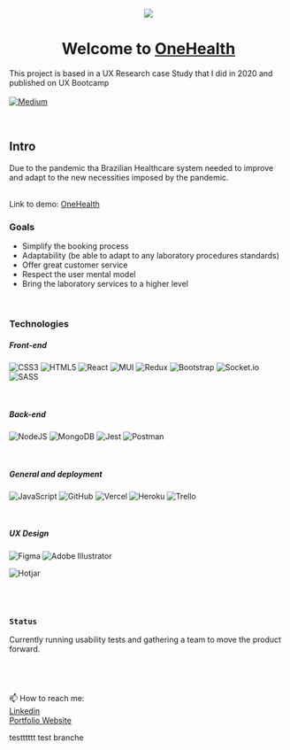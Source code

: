 <p align="center">
<img src="https://res.cloudinary.com/koulin/image/upload/v1634748909/OneHealth/logo_2_jzpunf.png">
</p>

<h1 align="center"> Welcome to <a href="https://capstone-oh-front.vercel.app/">OneHealth</a> </h1>

This project is based in a UX Research case Study that I did in 2020 and published on UX Bootcamp 
<br><br>
[![Medium](https://img.shields.io/badge/Medium-12100E?style=for-the-badge&logo=medium&logoColor=white)](https://bootcamp.uxdesign.cc/onehealth-a-solution-to-health-testings-centre-to-follow-covid-19-guidelines-and-improve-their-9a9a273fce39)


<br>

## Intro

Due to the pandemic tha Brazilian Healthcare system needed to improve and adapt to the new necessities imposed by the pandemic.

<br>
Link to demo: <a href="https://capstone-oh-front.vercel.app/">OneHealth</a>

<br>

### Goals

* Simplify the booking process
* Adaptability (be able to adapt to any laboratory procedures standards)
* Offer great customer service 
* Respect the user mental model
* Bring the laboratory services to a higher level

<br>

### Technologies

##### Front-end
![CSS3](https://img.shields.io/badge/css3-%231572B6.svg?style=for-the-badge&logo=css3&logoColor=white)
![HTML5](https://img.shields.io/badge/html5-%23E34F26.svg?style=for-the-badge&logo=html5&logoColor=white)
![React](https://img.shields.io/badge/react-%2320232a.svg?style=for-the-badge&logo=react&logoColor=%2361DAFB)
![MUI](https://img.shields.io/badge/MUI-%230081CB.svg?style=for-the-badge&logo=material-ui&logoColor=white)
![Redux](https://img.shields.io/badge/redux-%23593d88.svg?style=for-the-badge&logo=redux&logoColor=white)
![Bootstrap](https://img.shields.io/badge/bootstrap-%23563D7C.svg?style=for-the-badge&logo=bootstrap&logoColor=white)
![Socket.io](https://img.shields.io/badge/Socket.io-black?style=for-the-badge&logo=socket.io&badgeColor=010101)
![SASS](https://img.shields.io/badge/SASS-hotpink.svg?style=for-the-badge&logo=SASS&logoColor=white)


<br>

##### Back-end
![NodeJS](https://img.shields.io/badge/node.js-6DA55F?style=for-the-badge&logo=node.js&logoColor=white)
![MongoDB](https://img.shields.io/badge/MongoDB-%234ea94b.svg?style=for-the-badge&logo=mongodb&logoColor=white)
![Jest](https://img.shields.io/badge/-jest-%23C21325?style=for-the-badge&logo=jest&logoColor=white)
![Postman](https://img.shields.io/badge/Postman-FF6C37?style=for-the-badge&logo=postman&logoColor=white)

<br>

##### General and deployment
![JavaScript](https://img.shields.io/badge/javascript-%23323330.svg?style=for-the-badge&logo=javascript&logoColor=%23F7DF1E)
![GitHub](https://img.shields.io/badge/github-%23121011.svg?style=for-the-badge&logo=github&logoColor=white)
![Vercel](https://img.shields.io/badge/vercel-%23000000.svg?style=for-the-badge&logo=vercel&logoColor=white)
![Heroku](https://img.shields.io/badge/heroku-%23430098.svg?style=for-the-badge&logo=heroku&logoColor=white)
![Trello](https://img.shields.io/badge/Trello-%23026AA7.svg?style=for-the-badge&logo=Trello&logoColor=white)

<br>

##### UX Design

![Figma](https://img.shields.io/badge/figma-%23F24E1E.svg?style=for-the-badge&logo=figma&logoColor=white)
![Adobe Illustrator](https://img.shields.io/badge/adobeillustrator-%23FF9A00.svg?style=for-the-badge&logo=adobeillustrator&logoColor=white)

![Hotjar](https://a11ybadges.com/badge?logo=hotjar)

<br>
<br>

### `Status`

Currently running usability tests and gathering a team to move the product forward.

<br>
<br>

###

📫 How to reach me: 
<br>
[Linkedin](https://www.linkedin.com/in/rafavpl/)
<br> [Portfolio Website](https://rafa-fs-developer-ux-designer.vercel.app/#/)

testttttt
test branche






